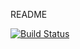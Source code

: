 README

[![Build Status](https://travis-ci.org/macintoshplus/wmb.svg?branch=master)](https://travis-ci.org/macintoshplus/wmb)